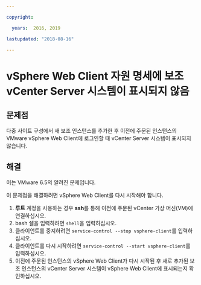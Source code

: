 ```yaml
---

copyright:

  years:  2016, 2019

lastupdated: "2018-08-16"

---
```


# vSphere Web Client 자원 명세에 보조 vCenter Server 시스템이 표시되지 않음

## 문제점

다중 사이트 구성에서 새 보조 인스턴스를 추가한 후 이전에 주문된 인스턴스의 VMware vSphere Web Client에 로그인할 때 vCenter Server 시스템이 표시되지 않습니다.

## 해결

이는 VMware 6.5의 알려진 문제입니다.

이 문제점을 해결하려면 vSphere Web Client를 다시 시작해야 합니다.

1. **루트** 계정을 사용하는 경우 **ssh**를 통해 이전에 주문된 vCenter 가상 머신(VM)에 연결하십시오.
2. bash 쉘을 입력하려면 ``shell``을 입력하십시오.
3. 클라이언트를 중지하려면 `service-control --stop vsphere-client`를 입력하십시오.
4. 클라이언트를 다시 시작하려면 `service-control --start vsphere-client`를 입력하십시오.
5. 이전에 주문된 인스턴스의 vSphere Web Client가 다시 시작된 후 새로 추가된 보조 인스턴스의 vCenter Server 시스템이 vSphere Web Client에 표시되는지 확인하십시오.
